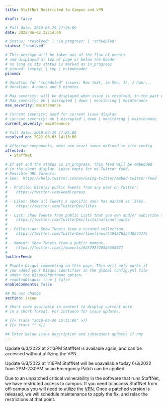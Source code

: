 ```yaml
---
title: StaffNet Restricted to Campus and VPN

draft: false

# Full date: 2019-03-29 17:26:09
date: 2022-06-02 22:14:00

# Status: "resolved" | "in_progress" | "scheduled"
status: "resolved"

# This message will be taken out of the flow of events
# and displayed at top of page or below the header
# as long as its status is marked as in_progress
# pinned: (empty) | top | belowheader
pinned: 

# Duration for "scheduled" issues: Raw text, ie 5mn, 1h, 1 hour,..
# duration: 4 hours and 5 minutes

# Max severity: will be displayed when issue is resolved, in the past events section
# Max_severity: ok | disrupted | down | monitoring | maintenance
max_severity: maintenance

# Current severity: used for current issue display
# current_severity: ok | disrupted | down | monitoring | maintenance
current_severity: maintenance

# Full date: 2019-03-29 17:26:09
resolved_on: 2022-06-03 14:13:00

# Affected components, must use exact names defined in site config
affected:
  - StaffNet

# If set and the status is in_progress, this feed will be embedded
# in the event display. Leave empty for no Twitter feed.
# Possible URL formats:
# See:  https://help.twitter.com/en/using-twitter/embed-twitter-feed
#
# - Profile: Display public Tweets from any user on Twitter:
#    https://twitter.com/weeblrpress
#  
# - Likes: Show all Tweets a specific user has marked as likes.
#    https://twitter.com/TwitterDev/likes
#
# - List: Show Tweets from public Lists that you own and/or subscribe to.
#    https://twitter.com/TwitterDev/lists/national-parks
# 
# - Collection: Show Tweets from a curated collection.
#    https://twitter.com/TwitterDev/timelines/539487832448843776
#
# - Moment: Show Tweets from a public moment.
#    https://twitter.com/i/moments/625792726546558977
#
twitterFeed: 

# Enable Disqus commenting on this page. This will only works if 
# you added your Disqus identifier in the global config.yml file
# under the disqusShortname option.
# enabledDisqus: true | false
enableComments: false

## Do not change
section: issue

# Short code available in content to display current date
# in a short format. For instance for issue updates.

# {{< track "2019-03-26 15:31:06" >}}
# {{< track "" >}}

## Enter below issue description and subsequent updates if any
---
```

Update 6/3/2022 at 2:13PM
StaffNet is available again, and can be accessed without utilizing the VPN.

Update 6/3/2022 at 1:16PM
StaffNet will be unavailable today 6/3/2022 from 2PM-2:30PM so an Emergency Patch can be applied.

Due to an unpatched critical vulnerability in the software that runs StaffNet, we have restricted access to campus. If you need to access StaffNet from off-campus you will need to utilize the [VPN](https://www.k-state.edu/it/security/secure-data/vpn/index.html). Once a patched version is released, we will schedule maintenance to apply the fix, and relax the restrictions at that point. 
